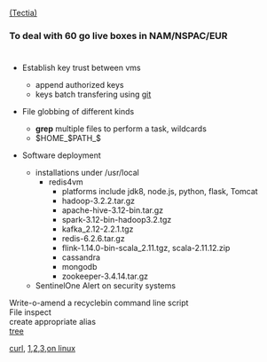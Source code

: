[(Tectia)](https://www.ssh.com/products/tectia-ssh/)  

### To deal with 60 go live boxes in NAM/NSPAC/EUR
#
- Establish key trust between vms  
  - append authorized keys  
  - keys batch transfering using [git](https://git-scm.com/docs)  
  
- File globbing of different kinds  
  - **grep** multiple files to perform a task, wildcards  
  - $HOME_$PATH_$  

- Software deployment  
  - installations under /usr/local  
    - redis4vm
      - platforms include jdk8, node.js, python, flask, Tomcat  
      - hadoop-3.2.2.tar.gz  
      - apache-hive-3.12-bin.tar.gz  
      - spark-3.12-bin-hadoop3.2.tgz  
      - kafka_2.12-2.2.1.tgz  
      - redis-6.2.6.tar.gz  
      - flink-1.14.0-bin-scala_2.11.tgz, scala-2.11.12.zip  
      - cassandra  
      - mongodb  
      - zookeeper-3.4.14.tar.gz  
  - SentinelOne Alert on security systems  

Write-o-amend a recyclebin command line script  
File inspect  
create appropriate alias  
[tree](https://github.com/WillaFan/Software-engineering-papers-and-tools/tree/main/ICG)  

[curl](https://curl.se/), [1](https://blog.csdn.net/qq_44836294/article/details/108131030?ops_request_misc=&request_id=&biz_id=102&utm_term=curl%20unix%E8%84%9A%E6%9C%AC&utm_medium=distribute.pc_search_result.none-task-blog-2~all~sobaiduweb~default-1-108131030.142^v73^control,201^v4^add_ask,239^v2^insert_chatgpt&spm=1018.2226.3001.4187),[2](https://blog.csdn.net/m0_67696270/article/details/129162956?ops_request_misc=&request_id=&biz_id=102&utm_term=curl%20unix%E8%84%9A%E6%9C%AC&utm_medium=distribute.pc_search_result.none-task-blog-2~all~sobaiduweb~default-8-129162956.142^v73^control,201^v4^add_ask,239^v2^insert_chatgpt&spm=1018.2226.3001.4187),[3](https://blog.csdn.net/hadues/article/details/101788327?ops_request_misc=%257B%2522request%255Fid%2522%253A%2522167826740116800184148111%2522%252C%2522scm%2522%253A%252220140713.130102334.pc%255Fall.%2522%257D&request_id=167826740116800184148111&biz_id=0&utm_medium=distribute.pc_search_result.none-task-blog-2~all~first_rank_ecpm_v1~rank_v31_ecpm-13-101788327-null-null.142^v73^control,201^v4^add_ask,239^v2^insert_chatgpt&utm_term=curl%20unix%E8%84%9A%E6%9C%AC&spm=1018.2226.3001.4187),[on linux](https://download.csdn.net/download/weixin_42178688/16584743?ops_request_misc=%257B%2522request%255Fid%2522%253A%2522167826740116800184148111%2522%252C%2522scm%2522%253A%252220140713.130102334.pc%255Fall.%2522%257D&request_id=167826740116800184148111&biz_id=1&utm_medium=distribute.pc_search_result.none-task-download-2~all~first_rank_ecpm_v1~rank_v31_ecpm-1-16584743-null-null.142^v73^control,201^v4^add_ask,239^v2^insert_chatgpt&utm_term=curl%20unix%E8%84%9A%E6%9C%AC&spm=1018.2226.3001.4187.2)  
